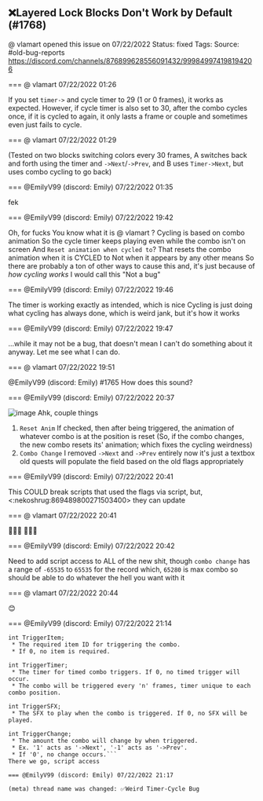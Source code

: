 ## ❌Layered Lock Blocks Don't Work by Default (#1768)
@ vlamart opened this issue on 07/22/2022
Status: fixed
Tags: 
Source: #old-bug-reports https://discord.com/channels/876899628556091432/999849974198194206


=== @ vlamart 07/22/2022 01:26

If you set `timer->` and cycle timer to 29 (1 or 0 frames), it works as expected. However, if cycle timer is also set to 30, after the combo cycles once, if it is cycled to again, it only lasts a frame or couple and sometimes even just fails to cycle.

=== @ vlamart 07/22/2022 01:29

(Tested on two blocks switching colors every 30 frames, A switches back and forth using the timer and `->Next`/`->Prev`, and B uses `Timer->Next`, but uses combo cycling to go back)

=== @EmilyV99 (discord: Emily) 07/22/2022 01:35

fek

=== @EmilyV99 (discord: Emily) 07/22/2022 19:42

Oh, for fucks
You know what it is @ vlamart ?
Cycling is based on combo animation
So the cycle timer keeps playing even while the combo isn't on screen
And `Reset animation when cycled to`?
That resets the combo animation when it is CYCLED to
Not when it appears by any other means
So there are probably a ton of other ways to cause this
and, it's just because of *how cycling works*
I would call this "Not a bug"

=== @EmilyV99 (discord: Emily) 07/22/2022 19:46

The timer is working exactly as intended, which is nice
Cycling is just doing what cycling has always done, which is weird jank, but it's how it works

=== @EmilyV99 (discord: Emily) 07/22/2022 19:47

...while it may not be a bug, that doesn't mean I can't do something about it anyway. Let me see what I can do.

=== @ vlamart 07/22/2022 19:51

@EmilyV99 (discord: Emily) #1765 How does this sound?

=== @EmilyV99 (discord: Emily) 07/22/2022 20:37


![image](https://cdn.discordapp.com/attachments/999849974198194206/1000139621113536662/unknown.png?ex=65eb771b&is=65d9021b&hm=91cc9531c7dbce0bfc11a62413db995fb5372c9abb6fad7d2d8dab40f1b929b3&)
Ahk, couple things
1. `Reset Anim`
If checked, then after being triggered, the animation of whatever combo is at the position is reset
(So, if the combo changes, the new combo resets its' animation; which fixes the cycling weirdness)
2. `Combo Change`
I removed `->Next` and `->Prev` entirely
now it's just a textbox
old quests will populate the field based on the old flags appropriately

=== @EmilyV99 (discord: Emily) 07/22/2022 20:41

This COULD break scripts that used the flags via script, but, <:nekoshrug:869489800271503400> they can update

=== @ vlamart 07/22/2022 20:41

👏👏👏
🍪🍕🍔

=== @EmilyV99 (discord: Emily) 07/22/2022 20:42

Need to add script access to ALL of the new shit, though
`combo change` has a range of `-65535` to `65535` for the record
which, `65280` is max combo
so
should be able to do whatever the hell you want with it

=== @ vlamart 07/22/2022 20:44

😊

=== @EmilyV99 (discord: Emily) 07/22/2022 21:14

```
int TriggerItem;
 * The required item ID for triggering the combo.
 * If 0, no item is required.

int TriggerTimer;
 * The timer for timed combo triggers. If 0, no timed trigger will occur.
 * The combo will be triggered every 'n' frames, timer unique to each combo position.

int TriggerSFX;
 * The SFX to play when the combo is triggered. If 0, no SFX will be played.

int TriggerChange;
 * The amount the combo will change by when triggered.
 * Ex. '1' acts as '->Next', '-1' acts as '->Prev'.
 * If '0', no change occurs.```
There we go, script access

=== @EmilyV99 (discord: Emily) 07/22/2022 21:17

(meta) thread name was changed: ✅Weird Timer-Cycle Bug
